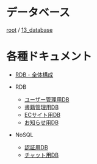 # データベース

[root](./../../README.md) 
/ [13_database](./README.md)

# 各種ドキュメント

* [RDB - 全体構成](./db_design.md)

* RDB
  * [ユーザー管理用DB](./01_user_db/README.md)
  * [書籍管理用DB](./02_book_db/README.md)
  * [ECサイト用DB](./03_store_db/README.md)
  * [お知らせ用DB](./04_notification_db/README.md)
* NoSQL
  * [認証用DB](./11_auth_db/README.md)
  * [チャット用DB](./12_chat_db/README.md)
